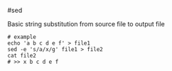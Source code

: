 #sed

Basic string substitution from source file to output file 

    # example
    echo 'a b c d e f' > file1
    sed -e 's/a/x/g' file1 > file2
    cat file2 
    # >> x b c d e f
